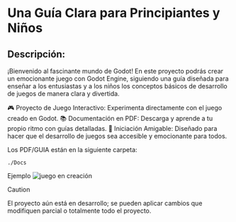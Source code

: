 # Una Guía Clara para Principiantes y Niños

## Descripción:
¡Bienvenido al fascinante mundo de Godot! En este proyecto podrás crear un emocionante juego con Godot Engine, siguiendo una guía diseñada para enseñar a los entusiastas y a los niños los conceptos básicos de desarrollo de juegos de manera clara y divertida.

🎮 Proyecto de Juego Interactivo: Experimenta directamente con el juego creado en Godot.
📚 Documentación en PDF: Descarga y aprende a tu propio ritmo con guías detalladas.
🤖 Iniciación Amigable: Diseñado para hacer que el desarrollo de juegos sea accesible y emocionante para todos.

Los PDF/GUIA están en la siguiente carpeta:

```./Docs```

Ejemplo
<img src="./example.png" alt="juego en creación">

>[!CAUTION]
>El proyecto aún está en desarrollo; se pueden aplicar cambios que modifiquen parcial o totalmente todo el proyecto.